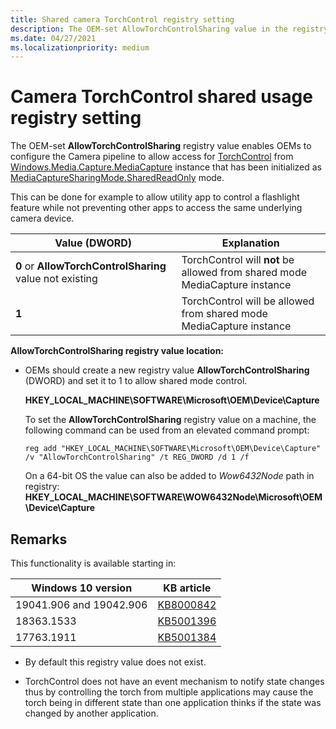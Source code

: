 ```yaml
---
title: Shared camera TorchControl registry setting
description: The OEM-set AllowTorchControlSharing value in the registry key enables OEMs to configure torch control to work from shared Media Capture session.
ms.date: 04/27/2021
ms.localizationpriority: medium
---
```


# Camera TorchControl shared usage registry setting

The OEM-set **AllowTorchControlSharing** registry value enables OEMs to configure the Camera pipeline to allow access for [TorchControl](/uwp/api/Windows.Media.Devices.TorchControl) from [Windows.Media.Capture.MediaCapture](/uwp/api/Windows.Media.Capture.MediaCapture) instance that has been initialized as [MediaCaptureSharingMode.SharedReadOnly](/uwp/api/windows.media.capture.mediacapturesharingmode) mode.

This can be done for example to allow utility app to control a flashlight feature while not preventing other apps to access the same underlying camera device.

| Value (DWORD) | Explanation |
|--|--|
| **0** or **AllowTorchControlSharing** value not existing | TorchControl will **not** be allowed from shared mode MediaCapture instance |
| **1** | TorchControl will be allowed from shared mode MediaCapture instance |

**AllowTorchControlSharing registry value location:**

- OEMs should create a new registry value **AllowTorchControlSharing** (DWORD) and set it to 1 to allow shared mode control.

    **HKEY\_LOCAL\_MACHINE\\SOFTWARE\\Microsoft\OEM\\Device\\Capture**

    To set the **AllowTorchControlSharing** registry value on a machine, the following command can be used from an elevated command prompt:

    ```console
    reg add "HKEY_LOCAL_MACHINE\SOFTWARE\Microsoft\OEM\Device\Capture" /v "AllowTorchControlSharing" /t REG_DWORD /d 1 /f 
    ```

    On a 64-bit OS the value can also be added to *Wow6432Node* path in registry:
    **HKEY\_LOCAL\_MACHINE\\SOFTWARE\\WOW6432Node\\Microsoft\OEM\\Device\\Capture**

## Remarks

This functionality is available starting in:

| Windows 10 version | KB article |
|--|--|
| 19041.906 and 19042.906 | [KB8000842](https://support.microsoft.com/topic/march-29-2021-kb5000842-os-builds-19041-906-and-19042-906-preview-1a58a276-6a0a-47a5-aa7d-97af2d10b16d) |
| 18363.1533 | [KB5001396](https://support.microsoft.com/topic/april-22-2021-kb5001396-os-build-18363-1533-preview-e67788f0-4e70-4f9b-9c5e-ff977310eeea) |
| 17763.1911 | [KB5001384](https://support.microsoft.com/topic/april-22-2021-kb5001384-os-build-17763-1911-preview-e471f445-59be-42cb-8c57-5db644cbc698) |

- By default this registry value does not exist.

- TorchControl does not have an event mechanism to notify state changes thus by controlling the torch from multiple applications may cause the torch being in different state than one application thinks if the state was changed by another application.
